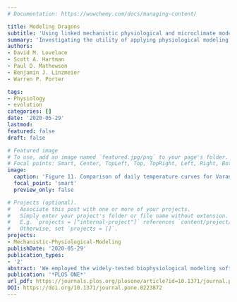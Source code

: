 ```yaml
---
# Documentation: https://wowchemy.com/docs/managing-content/

title: Modeling Dragons
subtitle: 'Using linked mechanistic physiological and microclimate models to explore environmental, physiological, and morphological constraints on the early evolution of dinosaurs'
summary: 'Investigating the utility of applying physiological modeling tools to extinct vertebrates'
authors:
- David M. Lovelace
- Scott A. Hartman
- Paul D. Mathewson
- Benjamin J. Linzmeier
- Warren P. Porter

tags: 
- Physiology
- evolution
categories: []
date: '2020-05-29'
lastmod: 
featured: false
draft: false

# Featured image
# To use, add an image named `featured.jpg/png` to your page's folder.
# Focal points: Smart, Center, TopLeft, Top, TopRight, Left, Right, BottomLeft, Bottom, BottomRight.
image:
  caption: 'Figure 11. Comparison of daily temperature curves for Varanus and Coelophysis (uninsulated).'
  focal_point: 'smart'
  preview_only: false

# Projects (optional).
#   Associate this post with one or more of your projects.
#   Simply enter your project's folder or file name without extension.
#   E.g. `projects = ["internal-project"]` references `content/project/mechanistic_physiological_modeling/index.md`.
#   Otherwise, set `projects = []`.
projects:
- Mechanistic-Physiological-Modeling
publishDate: '2020-05-29'
publication_types:
- '2'
abstract: 'We employed the widely-tested biophysiological modeling software, Niche Mapper™ to investigate the metabolic function of the Late Triassic dinosaurs Plateosaurus and Coelophysis during global greenhouse conditions. We tested a variety of assumptions about resting metabolic rate, each evaluated within six microclimate models that bound paleoenvironmental conditions at 12° N paleolatitude, as determined by sedimentological and isotopic proxies for climate within the Chinle Formation of the southwestern United States. Sensitivity testing of metabolic variables and simulated “metabolic chamber” analyses support elevated “ratite-like” metabolic rates and intermediate “monotreme-like” core temperature ranges in these species of early saurischian dinosaur. Our results suggest small theropods may have needed partial to full epidermal insulation in temperate environments, while fully grown prosauropods would have likely been heat stressed in open, hot environments and should have been restricted to cooler microclimates such as dense forests or higher latitudes and elevations. This is in agreement with the Late Triassic fossil record and may have contributed to the latitudinal gap in the Triassic prosauropod record.'
publication: '*PLOS ONE*'
url_pdf: https://journals.plos.org/plosone/article?id=10.1371/journal.pone.0223872
DOI: https://doi.org/10.1371/journal.pone.0223872
---
```

